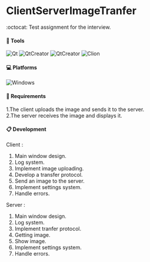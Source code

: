 # ClientServerImageTranfer
:octocat:
Test assignment for the interview.

#### :hammer: Tools
![Qt](https://img.shields.io/badge/-Qt%205-Gre) ![QtCreator](https://img.shields.io/badge/-QtCreator-brightgreen) ![QtCreator](https://img.shields.io/badge/-qmake-brightgreen) ![Clion](https://img.shields.io/badge/-C++_11-blue) 


#### :computer: Platforms
![Windows](https://img.shields.io/badge/-Windows-blue)

#### :construction_worker: Requirements
1.The client uploads the image and sends it to the server.   
2.The server receives the image and displays it.

#### :clipboard: Development
Client :
1. Main window design.
2. Log system.
3. Implement image uploading.
4. Develop a transfer protocol.
5. Send an image to the server.
6. Implement settings system.
7. Handle errors.

Server :
1. Main window design.
2. Log system.
3. Implement tranfer protocol.
4. Getting image.
5. Show image.
6. Implement settings system.
7. Handle errors.

